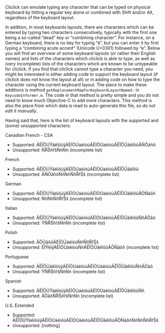 Cliclick can emulate typing any character that can be typed on physical keyboard by hitting a regular key alone or combined with Shift and/or Alt, regardless of the keyboard layout.

In addition, in most keyboards layouts, there are characters which can be entered by typing two characters consecutively, typically with the first one being a so-called “dead” key or “combining character”. For instance, on a German keyboard, there is no key for typing “é”, but you can enter it by first typing a “combining acute accent” (Unicode U+0301) followed by “e”. Below you will find an overview of some keyboard layouts (or rather their English names) and lists of the characters which cliclick is able to type, as well as (very incomplete) lists of the characters which are known to be untypeable for
cliclick. If you find that cliclick cannot type a character you need, you might be interested in either adding code to support the keyboard layout (if cliclick does not know the layout at all) or in adding code on how to type the character using the current keyboard layout. The place to make these additions is method `getReplacementMapForKeyboardLayoutNamed:` in `KeycodeInformer.m`. The code in that method is pretty simple and you do not need to know much Objective-C to add more characters. This method is also the place from which data is read to auto-generate this file, so _do not edit it manually_.

Having said that, here is the list of keyboard layouts with the supported and (some) unsupported characters:

Canadian French - CSA
  * Supported: ÄËÏÖÜŸäëïöüÿÁÉÍÓÚáéíóúÀÈÌÒÙàèìòùÂÊÎÔÛâêîôûÃÑÕãñõ
  * Unsupported: ŇŘŠňřšǸǹŃń (incomplete list)

French
  * Supported: ÄËÏÖÜŸäëïöüÿÁÉÍÓÚáéíóúÀÈÌÒÙàèìòùÂÊÎÔÛâêîôû
  * Unsupported: ÃÑÕãñõŃńǸǹŇňŘřŠš (incomplete list)

German
  * Supported: ÄËÏÖÜŸäëïöüÿÁÉÍÓÚáéíóúÀÈÌÒÙàèìòùÂÊÎÔÛâêîôûÃÕÑãõñ
  * Unsupported: ŃńǸǹŇňŘřŠš (incomplete list)

Italian
  * Supported: ÄËÏÖÜŸäëïöüÿÁÉÍÓÚáéíóúÀÈÌÒÙàèìòùÂÊÎÔÛâêîôûÑñÃÕãõ
  * Unsupported: ŸŇŘŠňřšǸǹŃń (incomplete list)

Polish
  * Supported: ÄÖÜäöüÁÉÍÓÚáéíóúŃńŇňŘřŠš
  * Unsupported: ËÏŸëïÿÀÈÌÒÙàèìòùǸǹÂÊÎÔÛâêîôûÃÕÑãõñ (incomplete list)

Portuguese
  * Supported: ÄËÏÖÜäëïöüÿÁÉÍÓÚáéíóúÀÈÌÒÙàèìòùÂÊÎÔÛâêîôûÑñÃÕãõ
  * Unsupported: ŸŇŘŠňřšǸǹŃń (incomplete list)

Spanish
  * Supported: ÄËÏÖÜŸäëïöüÿÁÉÍÓÚáéíóúÀÈÌÒÙàèìòùÂÊÎÔÛâêîôûÑñ
  * Unsupported: ÃÕãõŇŘŠňřšǸǹŃń (incomplete list)

U.S. Extended
  * Supported: ÄËÏÖÜŸäëïöüÿÁÉÍÓÚáéíóúÀÈÌÒÙàèìòùÂÊÎÔÛâêîôûÃÕÑãõñŃńǸǹŇňŘřŠš
  * Unsupported: [nothing]

